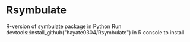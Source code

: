 # Rsymbulate
R-version of symbulate package in Python
Run devtools::install_github("hayate0304/Rsymbulate") in R console to install
